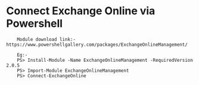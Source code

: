 # Connect Exchange Online via Powershell

        Module download link:- https://www.powershellgallery.com/packages/ExchangeOnlineManagement/

        Eg:-
        PS> Install-Module -Name ExchangeOnlineManagement -RequiredVersion 2.0.5
        PS> Import-Module ExchangeOnlineManagement
        PS> Connect-ExchangeOnline




        